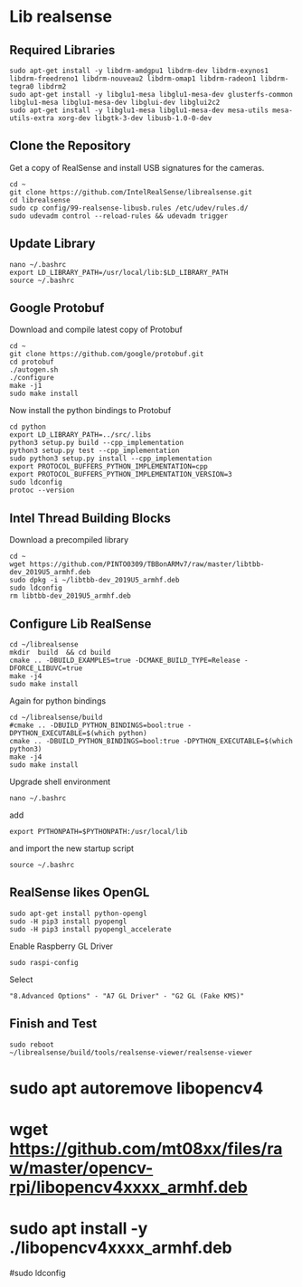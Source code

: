 # Lib realsense

## Required Libraries

```
sudo apt-get install -y libdrm-amdgpu1 libdrm-dev libdrm-exynos1 libdrm-freedreno1 libdrm-nouveau2 libdrm-omap1 libdrm-radeon1 libdrm-tegra0 libdrm2
sudo apt-get install -y libglu1-mesa libglu1-mesa-dev glusterfs-common libglu1-mesa libglu1-mesa-dev libglui-dev libglui2c2
sudo apt-get install -y libglu1-mesa libglu1-mesa-dev mesa-utils mesa-utils-extra xorg-dev libgtk-3-dev libusb-1.0-0-dev
```

## Clone the Repository
Get a copy of RealSense and install USB signatures for the cameras.

```
cd ~
git clone https://github.com/IntelRealSense/librealsense.git
cd librealsense
sudo cp config/99-realsense-libusb.rules /etc/udev/rules.d/
sudo udevadm control --reload-rules && udevadm trigger 
```

## Update Library
```
nano ~/.bashrc
export LD_LIBRARY_PATH=/usr/local/lib:$LD_LIBRARY_PATH
source ~/.bashrc
```

## Google Protobuf
Download and compile latest copy of Protobuf
```
cd ~
git clone https://github.com/google/protobuf.git
cd protobuf
./autogen.sh
./configure
make -j1
sudo make install
```
Now install the python bindings to Protobuf
```
cd python
export LD_LIBRARY_PATH=../src/.libs
python3 setup.py build --cpp_implementation 
python3 setup.py test --cpp_implementation
sudo python3 setup.py install --cpp_implementation
export PROTOCOL_BUFFERS_PYTHON_IMPLEMENTATION=cpp
export PROTOCOL_BUFFERS_PYTHON_IMPLEMENTATION_VERSION=3
sudo ldconfig
protoc --version
```
## Intel Thread Building Blocks
Download a precompiled library

```
cd ~
wget https://github.com/PINTO0309/TBBonARMv7/raw/master/libtbb-dev_2019U5_armhf.deb
sudo dpkg -i ~/libtbb-dev_2019U5_armhf.deb
sudo ldconfig
rm libtbb-dev_2019U5_armhf.deb
```
## Configure Lib RealSense

```
cd ~/librealsense
mkdir  build  && cd build
cmake .. -DBUILD_EXAMPLES=true -DCMAKE_BUILD_TYPE=Release -DFORCE_LIBUVC=true
make -j4
sudo make install
```

Again for python bindings

```
cd ~/librealsense/build
#cmake .. -DBUILD_PYTHON_BINDINGS=bool:true -DPYTHON_EXECUTABLE=$(which python)
cmake .. -DBUILD_PYTHON_BINDINGS=bool:true -DPYTHON_EXECUTABLE=$(which python3)
make -j4
sudo make install
```

Upgrade shell environment
```
nano ~/.bashrc
```
add
```
export PYTHONPATH=$PYTHONPATH:/usr/local/lib
```
and import the new startup script
```
source ~/.bashrc
```

## RealSense likes OpenGL
```
sudo apt-get install python-opengl
sudo -H pip3 install pyopengl
sudo -H pip3 install pyopengl_accelerate
```
Enable Raspberry GL Driver
```
sudo raspi-config
```
Select
```
"8.Advanced Options" - "A7 GL Driver" - "G2 GL (Fake KMS)"
```

## Finish and Test
```
sudo reboot
~/librealsense/build/tools/realsense-viewer/realsense-viewer
```

# sudo apt autoremove libopencv4
# wget https://github.com/mt08xx/files/raw/master/opencv-rpi/libopencv4xxxx_armhf.deb
# sudo apt install -y ./libopencv4xxxx_armhf.deb
#sudo ldconfig
